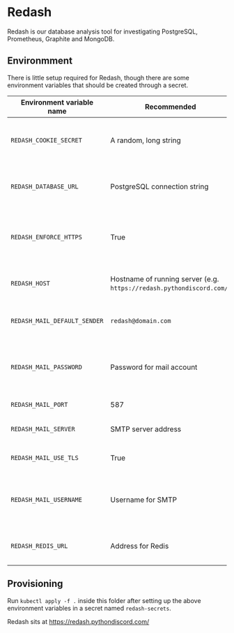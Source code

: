 # Redash

Redash is our database analysis tool for investigating PostgreSQL, Prometheus, Graphite and MongoDB.

## Environmment

There is little setup required for Redash, though there are some environment variables that should be created through a secret.

| Environment variable name    | Recommended                                                           | Description                                        |
| ---------------------------- | --------------------------------------------------------------------- | -------------------------------------------------- |
| `REDASH_COOKIE_SECRET`       | A random, long string                                                 | The secret that is used for signing user sessions  |
| `REDASH_DATABASE_URL`        | PostgreSQL connection string                                          | The primary database for Redash storage            |
| `REDASH_ENFORCE_HTTPS`       | True                                                                  | Whether Redash should perform HTTPS upgrades       |
| `REDASH_HOST`                | Hostname of running server (e.g. `https://redash.pythondiscord.com/`) | Location where Redash can be reached               |
| `REDASH_MAIL_DEFAULT_SENDER` | `redash@domain.com`                                                   | Sender value for outgoing mail                     |
| `REDASH_MAIL_PASSWORD`       | Password for mail account                                             | Password for Redash mail account for outgoing mail |
| `REDASH_MAIL_PORT`           | 587                                                                   | Port for SMTP                                      |
| `REDASH_MAIL_SERVER`         | SMTP server address                                                   | SMTP for outgoing mail                             |
| `REDASH_MAIL_USE_TLS`        | True                                                                  | Secure email using TLS                             |
| `REDASH_MAIL_USERNAME`       | Username for SMTP                                                     | Username for SMTP server used for outgoing mail    |
| `REDASH_REDIS_URL`           | Address for Redis                                                     | Used by Redash for job queues for workers          |

## Provisioning

Run `kubectl apply -f .` inside this folder after setting up the above environment variables in a secret named `redash-secrets`.

Redash sits at https://redash.pythondiscord.com/
